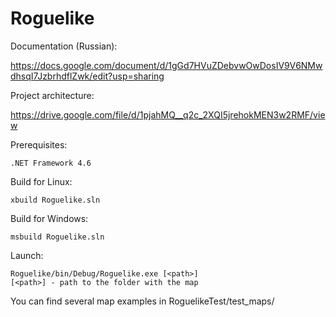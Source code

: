 # Roguelike

Documentation (Russian):

https://docs.google.com/document/d/1gGd7HVuZDebvwOwDosIV9V6NMwdhsqI7JzbrhdflZwk/edit?usp=sharing


Project architecture:

https://drive.google.com/file/d/1pjahMQ__q2c_2XQI5jrehokMEN3w2RMF/view


Prerequisites:
```
.NET Framework 4.6
```

Build for Linux:
```
xbuild Roguelike.sln
```

Build for Windows:

```
msbuild Roguelike.sln
```

Launch:
```
Roguelike/bin/Debug/Roguelike.exe [<path>]
[<path>] - path to the folder with the map
```

You can find several map examples in RoguelikeTest/test_maps/
